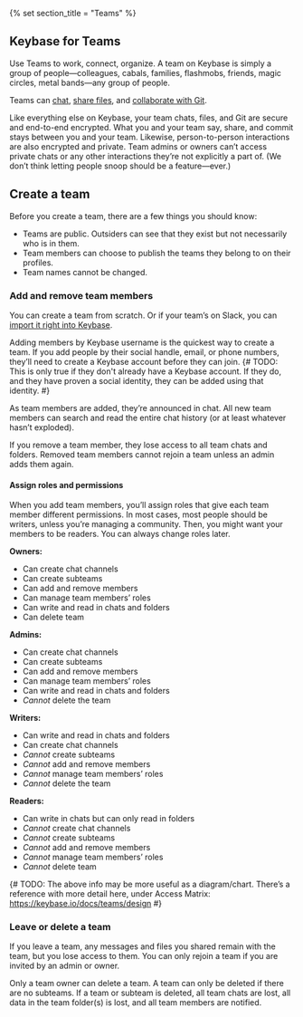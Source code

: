 {% set section_title = "Teams" %}
## Keybase for Teams
Use Teams to work, connect, organize. A team on Keybase is simply a group of people—colleagues, cabals, families, flashmobs, friends, magic circles, metal bands—any group of people.

Teams can [chat](/chat), [share files](/files), and [collaborate with Git](/Git).

Like everything else on Keybase, your team chats, files, and Git are secure and end-to-end encrypted. What you and your team say, share, and commit stays between you and your team. Likewise, person-to-person interactions are also encrypted and private. Team admins or owners can’t access private chats or any other interactions they’re not explicitly a part of. (We don’t think letting people snoop should be a feature—ever.)

## Create a team
Before you create a team, there are a few things you should know:
* Teams are public. Outsiders can see that they exist but not necessarily who is in them.
* Team members can choose to publish the teams they belong to on their profiles.
* Team names cannot be changed.

### Add and remove team members
You can create a team from scratch. Or if your team’s on Slack, you can [import it right into Keybase](https://keybase.io/slack-importer/).

Adding members by Keybase username is the quickest way to create a team. If you add people by their social handle, email, or phone numbers, they’ll need to create a Keybase account before they can join. {# TODO: This is only true if they don't already have a Keybase account. If they do, and they have proven a social identity, they can be added using that identity. #}

As team members are added, they’re announced in chat. All new team members can search and read the entire chat history (or at least whatever hasn’t exploded).

If you remove a team member, they lose access to all team chats and folders. Removed team members cannot rejoin a team unless an admin adds them again.

#### Assign roles and permissions
When you add team members, you’ll assign roles that give each team member different permissions. In most cases, most people should be writers, unless you’re managing a community. Then, you might want your members to be readers. You can always change roles later.

**Owners:**
* Can create chat channels
* Can create subteams
* Can add and remove members
* Can manage team members’ roles
* Can write and read in chats and folders
* Can delete team

**Admins:**
* Can create chat channels
* Can create subteams
* Can add and remove members
* Can manage team members’ roles
* Can write and read in chats and folders
* *Cannot* delete the team

**Writers:**
* Can write and read in chats and folders
* Can create chat channels
* *Cannot* create subteams
* *Cannot* add and remove members
* *Cannot* manage team members’ roles
* *Cannot* delete the team

**Readers:**
* Can write in chats but can only read in folders
* *Cannot* create chat channels
* *Cannot* create subteams
* *Cannot* add and remove members
* *Cannot* manage team members’ roles
* *Cannot* delete team

{# TODO: The above info may be more useful as a diagram/chart. There’s a reference with more detail here, under Access Matrix: https://keybase.io/docs/teams/design #}

### Leave or delete a team
If you leave a team, any messages and files you shared remain with the team, but you lose access to them. You can only rejoin a team if you are invited by an admin or owner.

Only a team owner can delete a team. A team can only be deleted if there are no subteams. If a team or subteam is deleted, all team chats are lost, all data in the team folder(s) is lost, and all team members are notified.
